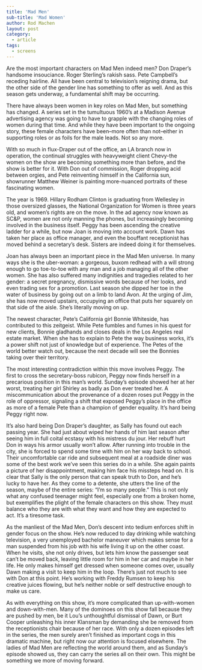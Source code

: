 ```yaml
---
title: 'Mad Men'
sub-title: 'Mad Women'
author: Rod Machen
layout: post
category:
  - article
tags:
  - screens
---
```

<!-- <img class="alignright wp-image-637" src="http://words.rodmachen.com/wp-content/uploads/2014/05/madmenpeggy-223x225.jpg" alt="madmenpeggy" width="298" height="300" /> -->Are the most important characters on Mad Men indeed men? Don Draper’s handsome insouciance. Roger Sterling’s rakish sass. Pete Campbell’s receding hairline. All have been central to television’s reigning drama, but the other side of the gender line has something to offer as well. And as this season gets underway, a fundamental shift may be occurring.

There have always been women in key roles on Mad Men, but something has changed. A series set in the tumultuous 1960&#8217;s at a Madison Avenue advertising agency was going to have to grapple with the changing roles of women during that time. And while they have been important to the ongoing story, these female characters have been–more often than not–either in supporting roles or as foils for the male leads. Not so any more.<!--more-->

With so much in flux-Draper out of the office, an LA branch now in operation, the continual struggles with heavyweight client Chevy-the women on the show are becoming something more than before, and the show is better for it. With Don out of commission, Roger dropping acid between orgies, and Pete reinventing himself in the California sun, showrunner Matthew Weiner is painting more-nuanced portraits of these fascinating women.

The year is 1969. Hillary Rodham Clinton is graduating from Wellesley in those oversized glasses, the National Organization for Women is three years old, and women&#8217;s rights are on the move. In the ad agency now known as SC&P, women are not only manning the phones, but increasingly becoming involved in the business itself. Peggy has been ascending the creative ladder for a while, but now Joan is moving into account work. Dawn has taken her place as office manager, and even the bouffant receptionist has moved behind a secretary&#8217;s desk. Sisters are indeed doing it for themselves.

Joan has always been an important piece in the Mad Men universe. In many ways she is the uber-woman: a gorgeous, buxom redhead with a will strong enough to go toe-to-toe with any man and a job managing all of the other women. She has also suffered many indignities and tragedies related to her gender: a secret pregnancy, dismissive words because of her looks, and even trading sex for a promotion. Last season she dipped her toe in the water of business by going out on a limb to land Avon. At the urging of Jim, she has now moved upstairs, occupying an office that puts her squarely on that side of the aisle. She&#8217;s literally moving on up.

The newest character, Pete&#8217;s California girl Bonnie Whiteside, has contributed to this zeitgeist. While Pete fumbles and fumes in his quest for new clients, Bonnie gladhands and closes deals in the Los Angeles real estate market. When she has to explain to Pete the way business works, it&#8217;s a power shift not just of knowledge but of experience. The Petes of the world better watch out, because the next decade will see the Bonnies taking over their territory.

The most interesting contradiction within this move involves Peggy. The first to cross the secretary-boss rubicon, Peggy now finds herself in a precarious position in this man&#8217;s world. Sunday&#8217;s episode showed her at her worst, treating her girl Shirley as badly as Don ever treated her. A miscommunication about the provenance of a dozen roses put Peggy in the role of oppressor, signaling a shift that exposed Peggy&#8217;s place in the office as more of a female Pete than a champion of gender equality. It&#8217;s hard being Peggy right now.

It&#8217;s also hard being Don Draper&#8217;s daughter, as Sally has found out each passing year. She had just about wiped her hands of him last season after seeing him in full coital ecstasy with his mistress du jour. Her rebuff hurt Don in ways his armor usually won&#8217;t allow. After running into trouble in the city, she is forced to spend some time with him on her way back to school. Their uncomfortable car ride and subsequent meal at a roadside diner was some of the best work we’ve seen this series do in a while. She again paints a picture of her disappointment, making him face his missteps head on. It is clear that Sally is the only person that can speak truth to Don, and he&#8217;s lucky to have her. As they come to a detente, she utters the line of the season, maybe of the entire series: “I’m so many people.” This is not only what any confused teenager might feel, especially one from a broken home, but exemplifies the plight of the female characters on this show. They must balance who they are with what they want and how they are expected to act. It’s a tiresome task.

As the manliest of the Mad Men, Don&#8217;s descent into tedium enforces shift in gender focus on the show. He&#8217;s now reduced to day drinking while watching television, a very unemployed bachelor maneuver which makes sense for a man suspended from his job with his wife living it up on the other coast. When he visits, she not only drives, but lets him know the passenger seat can&#8217;t be moved back, leaving little room for him in her car and maybe in her life. He only makes himself get dressed when someone comes over, usually Dawn making a visit to keep him in the loop. There&#8217;s just not much to see with Don at this point. He&#8217;s working with Freddy Rumsen to keep his creative juices flowing, but he&#8217;s neither noble or self destructive enough to make us care.

As with everything on this show, it’s more complicated than up-with-women and down-with-men. Many of the dominoes on this show fall because they are pushed by men, be it Lou’s unthoughtful dismissal of Dawn, or Burt Cooper unleashing his inner Klansman by demanding she be removed from the receptionists chair because of her race. With only a dozen episodes left in the series, the men surely aren&#8217;t finished as important cogs in this dramatic machine, but right now our attention is focused elsewhere. The ladies of Mad Men are reflecting the world around them, and as Sunday’s episode showed us, they can carry the series all on their own. This might be something we more of moving forward.